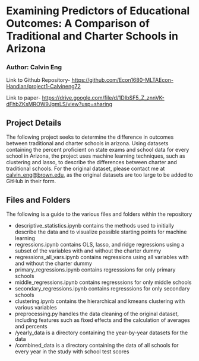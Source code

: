 Examining Predictors of Educational Outcomes: A Comparison of Traditional and Charter Schools in Arizona
=============
### Author: Calvin Eng
Link to Github Repository-
https://github.com/Econ1680-MLTAEcon-Handlan/project1-Calvineng72

Link to paper-
https://drive.google.com/file/d/1DIbSF5_Z_znnVK-dFhbZKsMROW9JgmLS/view?usp=sharing
## Project Details
The following project seeks to determine the difference in outcomes between traditional and charter schools in arizona. Using datasets containing the percent proficient on state exams and school data for every school in Arizona, the project uses machine learning techniques, such as clustering and lasso, to describe the differences between charter and traditional schools. For the original dataset, please contact me at calvin_eng@brown.edu, as the original datasets are too large to be added to GitHub in their form. 
## Files and Folders
The following is a guide to the various files and folders within the repository

- descriptive_statistics.ipynb contains the methods used to initially describe the data and to visualize possible starting points for machine learning
- regressions.ipynb contains OLS, lasso, and ridge regressions using a subset of the variables with and without the charter dummy
- regressions_all_vars.ipynb contains regressions using all variables with and without the charter dummy
- primary_regressions.ipynb contains regresssions for only primary schools
- middle_regressions.ipynb contains regresssions for only middle schools
- secondary_regressions.ipynb contains regresssions for only secondary schools
- clustering.ipynb contains the hierarchical and kmeans clustering with various variables 
- preprocessing.py handles the data cleaning of the original dataset, including features such as fixed effects and the calculation of averages and percents
- /yearly_data is a directory containing the year-by-year datasets for the data
- /combined_data is a directory containing the data of all schools for every year in the study with school test scores
